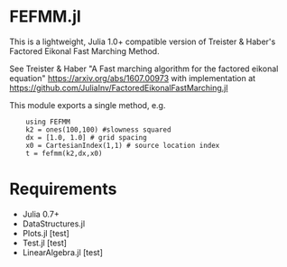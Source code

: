 FEFMM.jl
=================

This is a lightweight, Julia 1.0+ compatible version of Treister & Haber's Factored Eikonal Fast Marching Method. 

See Treister & Haber "A Fast marching algorithm for the factored eikonal equation" https://arxiv.org/abs/1607.00973 with implementation at https://github.com/JuliaInv/FactoredEikonalFastMarching.jl

This module exports a single method, e.g.

```
    using FEFMM
    k2 = ones(100,100) #slowness squared
    dx = [1.0, 1.0] # grid spacing
    x0 = CartesianIndex(1,1) # source location index
    t = fefmm(k2,dx,x0)
```
# Requirements
 - Julia 0.7+
 - DataStructures.jl
 - Plots.jl [test]
 - Test.jl [test]
 - LinearAlgebra.jl [test]